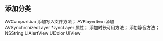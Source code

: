 ## 添加分类
AVComposition
	添加写入文件方法；
AVPlayerItem
	添加 AVSynchronizedLayer *syncLayer 属性；
	添加时长可用方法；
	添加静音方法；
NSString
UIAlertView
UIColor
UIView

